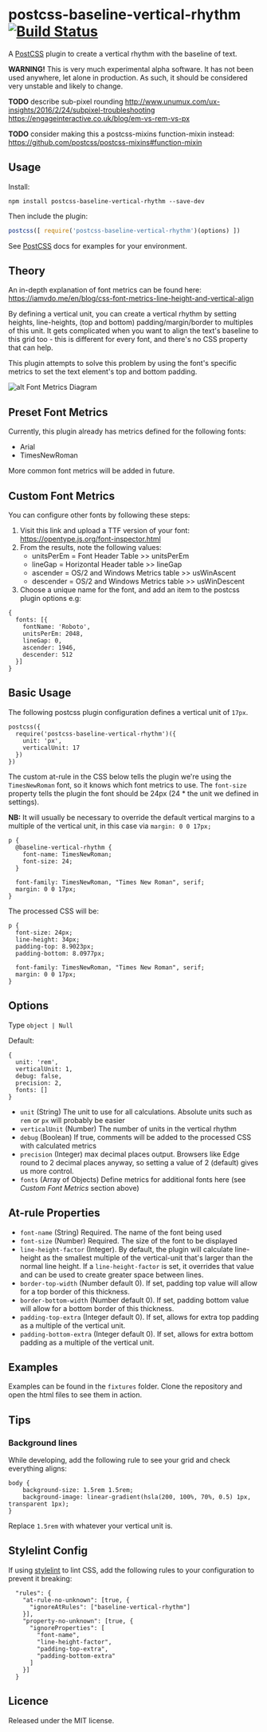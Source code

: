 
# postcss-baseline-vertical-rhythm [![Build Status](https://travis-ci.com/melrosesolutions/postcss-baseline-vertical-rhythm.svg?branch=master)](https://travis-ci.com/melrosesolutions/postcss-baseline-vertical-rhythm)
A [PostCSS](http://postcss.org/) plugin to create a vertical rhythm with the baseline of text.

**WARNING!** This is very much experimental alpha software. It has not been used anywhere, let alone in production. As such, it should be considered very unstable and likely to change.

__TODO__ describe sub-pixel rounding
http://www.unumux.com/ux-insights/2016/2/24/subpixel-troubleshooting
https://engageinteractive.co.uk/blog/em-vs-rem-vs-px

__TODO__ consider making this a postcss-mixins function-mixin instead: https://github.com/postcss/postcss-mixins#function-mixin

## Usage
Install:
```
npm install postcss-baseline-vertical-rhythm --save-dev
```

Then include the plugin:
```js
postcss([ require('postcss-baseline-vertical-rhythm')(options) ])
```

See [PostCSS](http://postcss.org/) docs for examples for your environment.

## Theory
An in-depth explanation of font metrics can be found here: https://iamvdo.me/en/blog/css-font-metrics-line-height-and-vertical-align

By defining a vertical unit, you can create a vertical rhythm by setting heights, line-heights, (top and bottom) padding/margin/border to multiples of this unit. It gets complicated when you want to align the text's baseline to this grid too - this is different for every font, and there's no CSS property that can help.

This plugin attempts to solve this problem by using the font's specific metrics to set the text element's top and bottom padding.

![alt Font Metrics Diagram](./img/font-metrics_multi-line.png)

## Preset Font Metrics
Currently, this plugin already has metrics defined for the following fonts:
* Arial
* TimesNewRoman

More common font metrics will be added in future.

## Custom Font Metrics
You can configure other fonts by following these steps:
1. Visit this link and upload a TTF version of your font: https://opentype.js.org/font-inspector.html
2. From the results, note the following values:
    * unitsPerEm = Font Header Table >> unitsPerEm
    * lineGap = Horizontal Header table >> lineGap
    * ascender = OS/2 and Windows Metrics table >> usWinAscent
    * descender = OS/2 and Windows Metrics table >> usWinDescent
3. Choose a unique name for the font, and add an item to the postcss plugin options e.g:
```
{
  fonts: [{
    fontName: 'Roboto',
    unitsPerEm: 2048,
    lineGap: 0,
    ascender: 1946,
    descender: 512
  }]
}
```

## Basic Usage
The following postcss plugin configuration defines a vertical unit of `17px`.
```
postcss({
  require('postcss-baseline-vertical-rhythm')({
    unit: 'px',
    verticalUnit: 17
  })
})
```

The custom at-rule in the CSS below tells the plugin we're using the `TimesNewRoman` font, so it knows which font metrics to use. The `font-size` property tells the plugin the font should be 24px (24 * the unit we defined in settings).

__NB:__ It will usually be necessary to override the default vertical margins to a multiple of the vertical unit, in this case via `margin: 0 0 17px;`
```
p {
  @baseline-vertical-rhythm {
    font-name: TimesNewRoman;
    font-size: 24;
  }

  font-family: TimesNewRoman, "Times New Roman", serif;
  margin: 0 0 17px;
}
```
The processed CSS will be:
```
p {
  font-size: 24px;
  line-height: 34px;
  padding-top: 8.9023px;
  padding-bottom: 8.0977px;

  font-family: TimesNewRoman, "Times New Roman", serif;
  margin: 0 0 17px;
}
```

## Options
Type `object | Null`

Default:
```
{
  unit: 'rem',
  verticalUnit: 1,
  debug: false,
  precision: 2,
  fonts: []
}
```

* `unit` (String) The unit to use for all calculations. Absolute units such as `rem` or `px` will probably be easier
* `verticalUnit` (Number) The number of units in the vertical rhythm
* `debug` (Boolean) If true, comments will be added to the processed CSS with calculated metrics
* `precision` (Integer) max decimal places output. Browsers like Edge round to 2 decimal places anyway, so setting a value of 2 (default) gives us more control.
* `fonts` (Array of Objects) Define metrics for additional fonts here (see _Custom Font Metrics_ section above)

## At-rule Properties
* `font-name` (String) Required. The name of the font being used
* `font-size` (Number) Required. The size of the font to be displayed
* `line-height-factor` (Integer). By default, the plugin will calculate line-height as the smallest multiple of the vertical-unit that's larger than the normal line height. If a `line-height-factor` is set, it overrides that value and can be used to create greater space between lines.
* `border-top-width` (Number default 0). If set, padding top value will allow for a top border of this thickness.
* `border-bottom-width` (Number default 0). If set, padding bottom value will allow for a bottom border of this thickness.
* `padding-top-extra` (Integer default 0). If set, allows for extra top padding as a multiple of the vertical unit.
* `padding-bottom-extra` (Integer default 0). If set, allows for extra bottom padding as a multiple of the vertical unit.

## Examples
Examples can be found in the `fixtures` folder. Clone the repository and open the html files to see them in action.

## Tips
### Background lines
While developing, add the following rule to see your grid and check everything aligns:
```
body {
    background-size: 1.5rem 1.5rem;
    background-image: linear-gradient(hsla(200, 100%, 70%, 0.5) 1px, transparent 1px);
}
```
Replace `1.5rem` with whatever your vertical unit is.

## Stylelint Config
If using [stylelint](https://stylelint.io/) to lint CSS, add the following rules to your configuration to prevent it breaking:
```
  "rules": {
    "at-rule-no-unknown": [true, {
      "ignoreAtRules": ["baseline-vertical-rhythm"]
    }],
    "property-no-unknown": [true, {
      "ignoreProperties": [
        "font-name",
        "line-height-factor",
        "padding-top-extra",
        "padding-bottom-extra"
      ]
    }]
  }
```

## Licence
Released under the MIT license.
